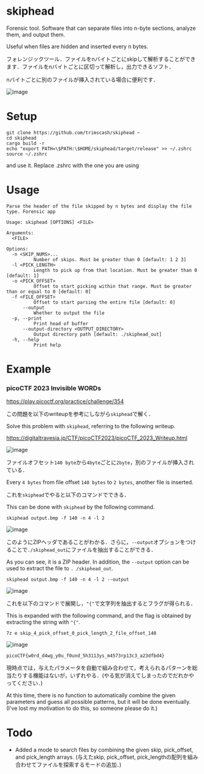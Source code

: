 # skiphead
Forensic tool. Software that can separate files into n-byte sections, analyze them, and output them.

Useful when files are hidden and inserted every n bytes.

フォレンジックツール．ファイルをnバイトごとにskipして解析することができます．ファイルをnバイトごとに区切って解析し，出力できるソフト．

nバイトごとに別のファイルが挿入されている場合に便利です．

![image](https://github.com/trimscash/skiphead/assets/42578480/6e1f3be4-e066-4038-b2b0-a2a1b40e91ae)


# Setup
```
git clone https://github.com/trimscash/skiphead ~
cd skiphead
cargo build -r
echo "export PATH=\$PATH:\$HOME/skiphead/target/release" >> ~/.zshrc
source ~/.zshrc
```
and use it. 
Replace .zshrc with the one you are using

# Usage
```
Parse the header of the file skipped by n bytes and display the file type. Forensic app

Usage: skiphead [OPTIONS] <FILE>

Arguments:
  <FILE>  

Options:
  -n <SKIP_NUMS>...
          Number of skips. Must be greater than 0 [default: 1 2 3]
  -l <PICK_LENGTH>
          Length to pick up from that location. Must be greater than 0 [default: 1]
  -o <PICK_OFFSET>
          Offset to start picking within that range. Must be greater than or equal to 0 [default: 0]
  -f <FILE_OFFSET>
          Offset to start parsing the entire file [default: 0]
      --output
          Whether to output the file
  -p, --print
          Print head of buffer
      --output-directory <OUTPUT_DIRECTORY>
          Output directory path [default: ./skiphead_out]
  -h, --help
          Print help

```

# Example
### picoCTF 2023 Invisible WORDs

https://play.picoctf.org/practice/challenge/354

この問題を以下のwriteupを参考にしながら`skiphead`で解く．

Solve this problem with `skiphead`, referring to the following writeup. 

https://digitaltravesia.jp/CTF/picoCTF2023/picoCTF_2023_Writeup.html


![image](https://github.com/trimscash/skiphead/assets/42578480/6ba928fe-7b42-4c92-a294-1f4cfa8fdbd1)


ファイルオフセット`140 byte`から`4byte`ごとに`2byte`，別のファイルが挿入されている．

Every `4 bytes` from file offset `140 bytes` to `2 bytes`, another file is inserted. 

これを`skiphead`でやると以下のコマンドでできる．

This can be done with `skiphead` by the following command. 

```
skiphead output.bmp -f 140 -n 4 -l 2
```

![image](https://github.com/trimscash/skiphead/assets/42578480/69fe68d1-17ac-4343-b0ac-e320895b0c51)

このようにZIPヘッダであることがわかる．さらに，`--output`オプションをつけることで`./skiphead_out`にファイルを抽出することができる．

As you can see, it is a ZIP header. In addition, the `--output` option can be used to extract the file to `. /skiphead_out`. 

```
skiphead output.bmp -f 140 -n 4 -l 2 --output 
```

![image](https://github.com/trimscash/skiphead/assets/42578480/c422d393-f6f9-45d4-afd9-eb332af04e33)

これを以下のコマンドで展開し，`"{"`で文字列を抽出するとフラグが得られる．

This is expanded with the following command, and the flag is obtained by extracting the string with `"{"`. 

```
7z e skip_4_pick_offset_0_pick_length_2_file_offset_140
```

![image](https://github.com/trimscash/skiphead/assets/42578480/a653fb11-76ec-43e7-9222-f290f22a037b)

```
picoCTF{w0rd_d4wg_y0u_f0und_5h3113ys_m4573rp13c3_a23dfbd4}
```

現時点では，与えたパラメータを自動で組み合わせて，考えられるパターンを総当たりする機能はないが，いずれやる．(やる気が消えてしまったのでだれかやってください．)

At this time, there is no function to automatically combine the given parameters and guess all possible patterns, but it will be done eventually. (I've lost my motivation to do this, so someone please do it.) 

# Todo
- Added a mode to search files by combining the given skip, pick_offset, and pick_length arrays.
  	(与えたskip, pick_offset, pick_lengthの配列を組み合わせてファイルを探索するモードの追加．)

